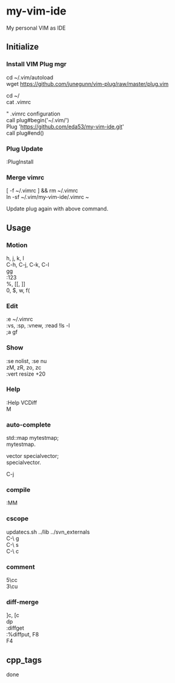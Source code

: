 # my-vim-ide
My personal VIM as IDE  

## Initialize  
### Install VIM Plug mgr
cd ~/.vim/autoload  
wget https://github.com/junegunn/vim-plug/raw/master/plug.vim  

cd ~/  
cat .vimrc  

" .vimrc configuration  
call plug#begin('~/.vim/')  
Plug 'https://github.com/eda53/my-vim-ide.git'  
call plug#end()  

### Plug Update
:PlugInstall  

### Merge vimrc
[ -f ~/.vimrc ] && rm ~/.vimrc  
ln -sf ~/.vim/my-vim-ide/.vimrc ~  

Update plug again with above command.  

## Usage
### Motion
h, j, k, l  
C-h, C-j, C-k, C-l  
gg  
:123  
%, [[, ]]  
0, $, w, f(  

### Edit
:e ~/.vimrc  
:vs, :sp, :vnew, :read !ls -l  
;a
gf

### Show
:se nolist, :se nu  
zM, zR, zo, zc  
:vert resize +20  

### Help
:Help VCDiff  
M

### auto-complete
std::map<int string> mytestmap;  
mytestmap.  

vector<int> specialvector;  
specialvector.  

C-j  

### compile
:MM  

### cscope
updatecs.sh ../lib ../svn_externals  
C-\  g  
C-\  s  
C-\  c  

### comment
5\cc  
3\cu  

### diff-merge
]c, [c  
dp  
:diffget  
:%diffput, F8  
F4  

## cpp_tags
done  

